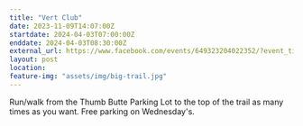 ```yaml
---
title: "Vert Club"
date: 2023-11-09T14:07:00Z
startdate: 2024-04-03T07:00:00Z
enddate: 2024-04-03T08:30:00Z
external_url: https://www.facebook.com/events/649323204022352/?event_time_id=649324554022217
layout: post
location: 
feature-img: "assets/img/big-trail.jpg"
---
```


Run/walk from the Thumb Butte Parking Lot to the top of the trail as many times as you want.  Free parking on Wednesday's.<br>
  <br>
  
